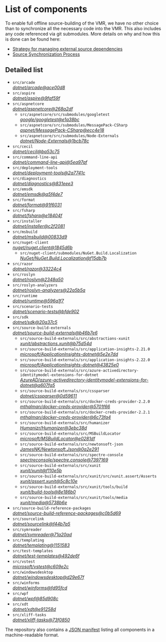 ﻿# List of components

To enable full offline source-building of the VMR, we have no other choice than to synchronize all the necessary code into the VMR. This also includes any code referenced via git submodules. More details on why and how this is done can be found here:
- [Strategy for managing external source dependencies](src/arcade/Documentation/UnifiedBuild/VMR-Strategy-For-External-Source.md)
- [Source Synchronization Process](src/arcade/Documentation/UnifiedBuild/VMR-Design-And-Operation.md#source-synchronization-process)

## Detailed list

<!-- component list beginning -->
- `src/arcade`  
*[dotnet/arcade@ace00d8](https://github.com/dotnet/arcade/tree/ace00d8719b8d1fdfd0cc05f71bb9af216338d27)*
- `src/aspire`  
*[dotnet/aspire@9faf59f](https://github.com/dotnet/aspire/tree/9faf59f870abdeb427c51c1380fce84d8163f2f0)*
- `src/aspnetcore`  
*[dotnet/aspnetcore@268a2df](https://github.com/dotnet/aspnetcore/tree/268a2dfc29b33e3fdb73cbac6eb198c05314d77e)*
    - `src/aspnetcore/src/submodules/googletest`  
    *[google/googletest@e1a38bc](https://github.com/google/googletest/tree/e1a38bc3707741d249fa22d2064552a08e37555b)*
    - `src/aspnetcore/src/submodules/MessagePack-CSharp`  
    *[aspnet/MessagePack-CSharp@ecc4e18](https://github.com/aspnet/MessagePack-CSharp/tree/ecc4e18ad7a0c7db51cd7e3d2997a291ed01444d)*
    - `src/aspnetcore/src/submodules/Node-Externals`  
    *[dotnet/Node-Externals@1bcb78c](https://github.com/dotnet/Node-Externals/tree/1bcb78ca694568f7993d9d385eee0687ad0f5dfe)*
- `src/cecil`  
*[dotnet/cecil@ba53c75](https://github.com/dotnet/cecil/tree/ba53c75483aa4980a332fa48e61076f80adfec40)*
- `src/command-line-api`  
*[dotnet/command-line-api@5ea97af](https://github.com/dotnet/command-line-api/tree/5ea97af07263ea3ef68a18557c8aa3f7e3200bda)*
- `src/deployment-tools`  
*[dotnet/deployment-tools@2a7741c](https://github.com/dotnet/deployment-tools/tree/2a7741c5a7cb49fbad797c4b2f7812d5620430ac)*
- `src/diagnostics`  
*[dotnet/diagnostics@831eee3](https://github.com/dotnet/diagnostics/tree/831eee3a9e69dd886fa190a9914a7f66260c653a)*
- `src/emsdk`  
*[dotnet/emsdk@a5f4de7](https://github.com/dotnet/emsdk/tree/a5f4de78fca42544771977f8e8e04c4aa83e1d02)*
- `src/format`  
*[dotnet/format@91f6031](https://github.com/dotnet/format/tree/91f60316ebd9c75d6be8b7f9b7c201bab17240c9)*
- `src/fsharp`  
*[dotnet/fsharp@e18404f](https://github.com/dotnet/fsharp/tree/e18404fcaf90b0ee9bbf588ec32d07f466f16fe7)*
- `src/installer`  
*[dotnet/installer@c2f2081](https://github.com/dotnet/installer/tree/c2f20810fec96a9985afb721b18a47614a526674)*
- `src/msbuild`  
*[dotnet/msbuild@00833d9](https://github.com/dotnet/msbuild/tree/00833d9f8772bc99c48ccbebc013aa0a6d5ee622)*
- `src/nuget-client`  
*[nuget/nuget.client@1845d6b](https://github.com/nuget/nuget.client/tree/1845d6bd450a7453d573035371c9fec43683d1ef)*
    - `src/nuget-client/submodules/NuGet.Build.Localization`  
    *[NuGet/NuGet.Build.Localization@f15db7b](https://github.com/NuGet/NuGet.Build.Localization/tree/f15db7b7c6f5affbea268632ef8333d2687c8031)*
- `src/razor`  
*[dotnet/razor@33224c4](https://github.com/dotnet/razor/tree/33224c4dbe8a611167c8e734220505a295cf3ccb)*
- `src/roslyn`  
*[dotnet/roslyn@2348a50](https://github.com/dotnet/roslyn/tree/2348a50bb566b39305c474793b43edb5635db6f4)*
- `src/roslyn-analyzers`  
*[dotnet/roslyn-analyzers@22a5b5a](https://github.com/dotnet/roslyn-analyzers/tree/22a5b5af1a402fbba34dfbbdeadeb5aa571d008e)*
- `src/runtime`  
*[dotnet/runtime@596a1f7](https://github.com/dotnet/runtime/tree/596a1f7b6429fc06cf71465238cb349cab4edc35)*
- `src/scenario-tests`  
*[dotnet/scenario-tests@bfde902](https://github.com/dotnet/scenario-tests/tree/bfde902a10d7b672f4fc7e844198ede405dbb9c6)*
- `src/sdk`  
*[dotnet/sdk@20a37c5](https://github.com/dotnet/sdk/tree/20a37c521eae336f117a67feefb962a54f65f1b1)*
- `src/source-build-externals`  
*[dotnet/source-build-externals@b46b7e6](https://github.com/dotnet/source-build-externals/tree/b46b7e6859f4094cd7f3e00dc0471d62f5d8d051)*
    - `src/source-build-externals/src/abstractions-xunit`  
    *[xunit/abstractions.xunit@b75d54d](https://github.com/xunit/abstractions.xunit/tree/b75d54d73b141709f805c2001b16f3dd4d71539d)*
    - `src/source-build-externals/src/application-insights-2.21.0`  
    *[microsoft/ApplicationInsights-dotnet@5e2e7dd](https://github.com/microsoft/ApplicationInsights-dotnet/tree/5e2e7ddda961ec0e16a75b1ae0a37f6a13c777f5)*
    - `src/source-build-externals/src/application-insights-2.22.0`  
    *[microsoft/ApplicationInsights-dotnet@43825e0](https://github.com/microsoft/ApplicationInsights-dotnet/tree/43825e06a22cdfb702fc199a7ba99a7d541d48c6)*
    - `src/source-build-externals/src/azure-activedirectory-identitymodel-extensions-for-dotnet`  
    *[AzureAD/azure-activedirectory-identitymodel-extensions-for-dotnet@a607fa5](https://github.com/AzureAD/azure-activedirectory-identitymodel-extensions-for-dotnet/tree/a607fa5e0005a6178cf1d2fed4fa0f8179cdb186)*
    - `src/source-build-externals/src/cssparser`  
    *[dotnet/cssparser@0d59611](https://github.com/dotnet/cssparser/tree/0d59611784841735a7778a67aa6e9d8d000c861f)*
    - `src/source-build-externals/src/docker-creds-provider-2.2.0`  
    *[mthalman/docker-creds-provider@5701f66](https://github.com/mthalman/docker-creds-provider/tree/5701f6667c1fbd805684857baaa860383bbdfed7)*
    - `src/source-build-externals/src/docker-creds-provider-2.2.1`  
    *[mthalman/docker-creds-provider@6c73fa4](https://github.com/mthalman/docker-creds-provider/tree/6c73fa4784795ae07f49305a057abf5c473d2adb)*
    - `src/source-build-externals/src/humanizer`  
    *[Humanizr/Humanizer@3ebc38d](https://github.com/Humanizr/Humanizer/tree/3ebc38de585fc641a04b0e78ed69468453b0f8a1)*
    - `src/source-build-externals/src/MSBuildLocator`  
    *[microsoft/MSBuildLocator@e0281df](https://github.com/microsoft/MSBuildLocator/tree/e0281df33274ac3c3e22acc9b07dcb4b31d57dc0)*
    - `src/source-build-externals/src/newtonsoft-json`  
    *[JamesNK/Newtonsoft.Json@0a2e291](https://github.com/JamesNK/Newtonsoft.Json/tree/0a2e291c0d9c0c7675d445703e51750363a549ef)*
    - `src/source-build-externals/src/spectre-console`  
    *[spectreconsole/spectre.console@7397169](https://github.com/spectreconsole/spectre.console/tree/7397169a2757dc3657598bdea4ac222c0f283425)*
    - `src/source-build-externals/src/xunit`  
    *[xunit/xunit@f110e5b](https://github.com/xunit/xunit/tree/f110e5bee5dfd4c08339587c9c3df9292fcb597c)*
    - `src/source-build-externals/src/xunit/src/xunit.assert/Asserts`  
    *[xunit/assert.xunit@5c8c10e](https://github.com/xunit/assert.xunit/tree/5c8c10e085eb42f39f2fe0b40c94bf56649eb0a4)*
    - `src/source-build-externals/src/xunit/tools/build`  
    *[xunit/build-tools@8e186b0](https://github.com/xunit/build-tools/tree/8e186b0f8e398796e75453f3f18952b06d29fdfd)*
    - `src/source-build-externals/src/xunit/tools/media`  
    *[xunit/media@5738b6e](https://github.com/xunit/media/tree/5738b6e86f08e0389c4392b939c20e3eca2d9822)*
- `src/source-build-reference-packages`  
*[dotnet/source-build-reference-packages@c0b5d69](https://github.com/dotnet/source-build-reference-packages/tree/c0b5d69a1a1513528c77fffff708c7502d57c35c)*
- `src/sourcelink`  
*[dotnet/sourcelink@f44b7a5](https://github.com/dotnet/sourcelink/tree/f44b7a556d1b44a70651054fd05566254c9bcaa2)*
- `src/symreader`  
*[dotnet/symreader@71a20ad](https://github.com/dotnet/symreader/tree/71a20ad4aaedc284ef2d9a7302f5d2ec4df7dca3)*
- `src/templating`  
*[dotnet/templating@1151583](https://github.com/dotnet/templating/tree/11515832c24b5d0a2b46c846b7f64e8871368630)*
- `src/test-templates`  
*[dotnet/test-templates@492de6f](https://github.com/dotnet/test-templates/tree/492de6f8db8c7f537119e4169bc2a4453eda6ccd)*
- `src/vstest`  
*[microsoft/vstest@c609e2c](https://github.com/microsoft/vstest/tree/c609e2c022b0087b227436a4debf45525eed00e9)*
- `src/windowsdesktop`  
*[dotnet/windowsdesktop@d29e67f](https://github.com/dotnet/windowsdesktop/tree/d29e67fd8b7e9d5385275f3a3a00e00903bb0c5c)*
- `src/winforms`  
*[dotnet/winforms@fd95fcd](https://github.com/dotnet/winforms/tree/fd95fcd9771ffe9270c8c0280a2950e5434c250d)*
- `src/wpf`  
*[dotnet/wpf@85d908c](https://github.com/dotnet/wpf/tree/85d908ce8599d12f5e16ce7d78083cfdc2e13af4)*
- `src/xdt`  
*[dotnet/xdt@e91258d](https://github.com/dotnet/xdt/tree/e91258db72df11e0532d90f25c8e8838f3b3736e)*
- `src/xliff-tasks`  
*[dotnet/xliff-tasks@73f0850](https://github.com/dotnet/xliff-tasks/tree/73f0850939d96131c28cf6ea6ee5aacb4da0083a)*
<!-- component list end -->

The repository also contains a [JSON manifest](https://github.com/dotnet/dotnet/blob/main/src/source-manifest.json) listing all components in a machine-readable format.
